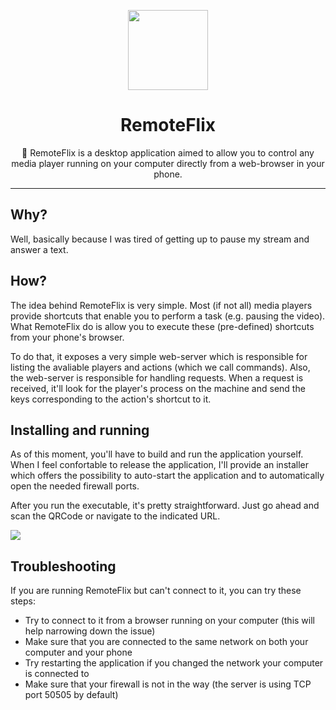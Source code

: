 <div align="center">
  
  [<img width=128 height=128 src="https://github.com/schdck/RemoteFlix/blob/master/Other/icon.png?raw=true">](https://github.com/schdck/RemoteFlix)

  # RemoteFlix 
  
  :cinema: RemoteFlix is a desktop application aimed to allow you to control any media player running on your computer directly from a web-browser in your phone.
</div>
<hr>

## Why?
Well, basically because I was tired of getting up to pause my stream and answer a text.

## How?
The idea behind RemoteFlix is very simple. Most (if not all) media players provide shortcuts that enable you to perform a task (e.g. pausing the video). What RemoteFlix do is allow you to execute these (pre-defined) shortcuts from your phone's browser.

To do that, it exposes a very simple web-server which is responsible for listing the avaliable players and actions (which we call commands). Also, the web-server is responsible for handling requests. When a request is received, it'll look for the player's process on the machine and send the keys corresponding to the action's shortcut to it.

## Installing and running
As of this moment, you'll have to build and run the application yourself. When I feel confortable to release the application, I'll provide an installer which offers the possibility to auto-start the application and to automatically open the needed firewall ports.

After you run the executable, it's pretty straightforward. Just go ahead and scan the QRCode or navigate to the indicated URL.

[<img src="https://github.com/schdck/RemoteFlix/blob/master/Other/Screenshots/MainScreen.png?raw=true">]()

## Troubleshooting
If you are running RemoteFlix but can't connect to it, you can try these steps:

* Try to connect to it from a browser running on your computer (this will help narrowing down the issue)
* Make sure that you are connected to the same network on both your computer and your phone
* Try restarting the application if you changed the network your computer is connected to
* Make sure that your firewall is not in the way (the server is using TCP port 50505 by default)